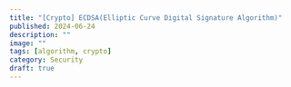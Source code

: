 ```yaml
---
title: "[Crypto] ECDSA(Elliptic Curve Digital Signature Algorithm)"
published: 2024-06-24
description: ""
image: ""
tags: [algorithm, crypto]
category: Security
draft: true
---
```




